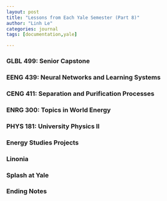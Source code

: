 ```yaml
---
layout: post
title: "Lessons from Each Yale Semester (Part 8)"
author: "Linh Le"
categories: journal
tags: [documentation,yale]

---
```


<h3>GLBL 499: Senior Capstone</h3>

<h3>EENG 439: Neural Networks and Learning Systems</h3>

<h3>CENG 411: Separation and Purification Processes</h3>

<h3>ENRG 300: Topics in World Energy</h3>

<h3>PHYS 181: University Physics II</h3>

<h3>Energy Studies Projects</h3>

<h3>Linonia</h3>

<h3>Splash at Yale</h3>

<h3>Ending Notes</h3>